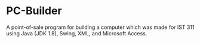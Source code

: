 # PC-Builder
A point-of-sale program for building a computer which was made for IST 311 using Java (JDK 1.8), Swing, XML, and Microsoft Access.
